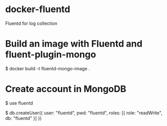 # docker-fluentd
Fluentd for log collection

# Build an image with Fluentd and fluent-plugin-mongo
$ docker build -t fluentd-mongo-image .

# Create account in MongoDB
$ use fluentd

$ db.createUser({
    user: "fluentd",
    pwd: "fluentd",
    roles: [{ role: "readWrite", db: "fluentd" }]
})
